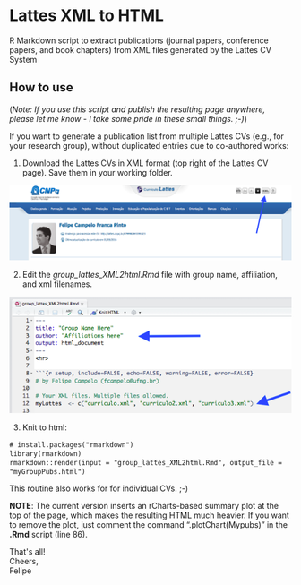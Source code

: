 # Lattes XML to HTML
R Markdown script to extract publications (journal papers, conference papers, and book chapters) from XML files generated by the Lattes CV System

## How to use

(_Note: If you use this script and publish the resulting page anywhere, please let me know - I take some pride in these small things. ;-)_)

If you want to generate a publication list from multiple Lattes CVs (e.g., for your research group), without duplicated entries due to co-authored works:

1) Download the Lattes CVs in XML format (top right of the Lattes CV page). 
Save them in your working folder.

![cv lattes](fig1.png)

2) Edit the *group_lattes_XML2html.Rmd* file with group name, affiliation, and xml filenames.

![rmd file](fig3.png)

3) Knit to html:

```
# install.packages("rmarkdown")
library(rmarkdown)
rmarkdown::render(input = "group_lattes_XML2html.Rmd", output_file = "myGroupPubs.html")
```

This routine also works for for individual CVs. ;-)  

**NOTE**: The current version inserts an rCharts-based summary plot at the top of the page, which makes the resulting HTML much heavier. If you want to remove the plot, just comment the command “.plotChart(Mypubs)” in the __.Rmd__ script (line 86). 

That's all!  
Cheers,  
Felipe
